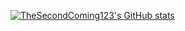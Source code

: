[![TheSecondComing123's GitHub stats](https://github-readme-stats.vercel.app/api?username=TheSecondComing123&show_icons=true&theme=synthwave&bg_color=45,a34,ca9)](https://github.com/anuraghazra/github-readme-stats)
